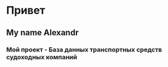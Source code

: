 # Привет
## My name Alexandr
### Мой проект - База данных транспортных средств судоходных компаний

